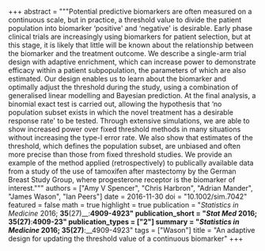 +++
abstract = """Potential predictive biomarkers are often measured on a continuous scale, but in  practice, a threshold value to divide the patient population into biomarker ‘positive' and ‘negative' is desirable. Early phase clinical trials are increasingly using biomarkers for patient selection, but at this stage, it is likely that little will be known about the relationship between the biomarker and the treatment outcome. We describe a single-arm trial design with adaptive enrichment, which can increase power to demonstrate efficacy within a patient subpopulation, the parameters of which are also estimated. Our design enables us to learn about the biomarker and optimally adjust the threshold during the study, using a combination of generalised linear modelling and Bayesian prediction. At the final analysis, a binomial exact test is carried out, allowing the hypothesis that ‘no population subset exists in which the novel treatment has a desirable response rate' to be tested. Through extensive simulations, we are able to show increased power over fixed threshold methods in many situations without increasing the type-I error rate. We also show that estimates of the threshold, which defines the population subset, are unbiased and often more precise than those from fixed threshold studies. We provide an example of the method applied (retrospectively) to publically available data from a study of the use of tamoxifen after mastectomy by the German Breast Study Group, where progesterone receptor is the biomarker of interest."""
authors = ["Amy V Spencer", "Chris Harbron", "Adrian Mander", "James Wason", "Ian Peers"]
date = 2016-11-30
doi = "10.1002/sim.7042"
featured = false
math = true
highlight = true
publication = "*Statistics in Medicine* 2016; __35__(27)__:__4909-4923"
publication_short = "*Stat Med* 2016; __35__(27)__:__4909-23"
publication_types = ["2"]
summary = "*Statistics in Medicine* 2016; __35__(27)__:__4909-4923"
tags = ["Wason"]
title = "An adaptive design for updating the threshold value of a continuous biomarker"
+++

